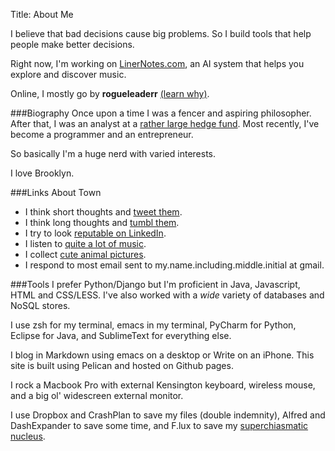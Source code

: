 Title: About Me

I believe that bad decisions cause big problems. So I build tools that help people make better decisions.

Right now, I'm working on [LinerNotes.com](http://www.linernotes.com), an AI system that helps you explore and discover music.

Online, I mostly go by **rogueleaderr** <a href='../posts/2013/09/why_rogueleaderr/index.html'>(learn why)</a>.

###Biography
Once upon a time I was a fencer and aspiring philosopher.  After that, I was an analyst at a [rather large hedge fund](http://www.newyorker.com/reporting/2011/07/25/110725fa_fact_cassidy).  Most recently, I've become a programmer and an entrepreneur.

So basically I'm a huge nerd with varied interests.

I love Brooklyn.

###Links About Town
* I think short thoughts and [tweet them](http://twitter.com/rogueleaderr).
* I think long thoughts and [tumbl them](http://rogueleaderr.com/).
* I try to look [reputable on LinkedIn](www.linkedin.com/in/georgelondon/).
* I listen to [quite a lot of music](http://www.last.fm/user/rogueleaderr).
* I collect [cute animal pictures](http://www.pinterest.com/rogueleaderr/aww/).
* I respond to most email sent to my.name.including.middle.initial at gmail.

###Tools
I prefer Python/Django but I'm proficient in Java, Javascript, HTML and CSS/LESS. I've also worked with a *wide* variety of databases and NoSQL stores.

I use zsh for my terminal, emacs in my terminal, PyCharm for Python, Eclipse for Java, and SublimeText for everything else.

I blog in Markdown using emacs on a desktop or Write on an iPhone. This site is built using Pelican and hosted on Github pages.

I rock a Macbook Pro with external Kensington keyboard, wireless mouse, and a big ol' widescreen external monitor.

I use Dropbox and CrashPlan to save my files (double indemnity), Alfred and DashExpander to save some time, and F.lux to save my [superchiasmatic nucleus](http://en.wikipedia.org/wiki/Suprachiasmatic_nucleus).